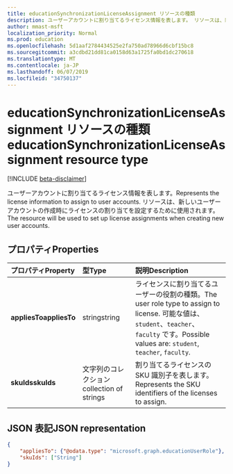 ```yaml
---
title: educationSynchronizationLicenseAssignment リソースの種類
description: ユーザーアカウントに割り当てるライセンス情報を表します。 リソースは、新しいユーザーアカウントの作成時にライセンスの割り当てを設定するために使用されます。
author: mmast-msft
localization_priority: Normal
ms.prod: education
ms.openlocfilehash: 5d1aaf2784434525e2fa750ad78966d6cbf15bc8
ms.sourcegitcommit: a3cdbd21dd81ca0158d63a1725fa0bd1dc270618
ms.translationtype: MT
ms.contentlocale: ja-JP
ms.lasthandoff: 06/07/2019
ms.locfileid: "34750137"
---
```

# <a name="educationsynchronizationlicenseassignment-resource-type"></a><span data-ttu-id="860ba-104">educationSynchronizationLicenseAssignment リソースの種類</span><span class="sxs-lookup"><span data-stu-id="860ba-104">educationSynchronizationLicenseAssignment resource type</span></span>

[!INCLUDE [beta-disclaimer](../../includes/beta-disclaimer.md)]

<span data-ttu-id="860ba-105">ユーザーアカウントに割り当てるライセンス情報を表します。</span><span class="sxs-lookup"><span data-stu-id="860ba-105">Represents the license information to assign to user accounts.</span></span> <span data-ttu-id="860ba-106">リソースは、新しいユーザーアカウントの作成時にライセンスの割り当てを設定するために使用されます。</span><span class="sxs-lookup"><span data-stu-id="860ba-106">The resource will be used to set up license assignments when creating new user accounts.</span></span>

## <a name="properties"></a><span data-ttu-id="860ba-107">プロパティ</span><span class="sxs-lookup"><span data-stu-id="860ba-107">Properties</span></span>

| <span data-ttu-id="860ba-108">プロパティ</span><span class="sxs-lookup"><span data-stu-id="860ba-108">Property</span></span> | <span data-ttu-id="860ba-109">型</span><span class="sxs-lookup"><span data-stu-id="860ba-109">Type</span></span> | <span data-ttu-id="860ba-110">説明</span><span class="sxs-lookup"><span data-stu-id="860ba-110">Description</span></span> |
|:-|:-|:-|
| <span data-ttu-id="860ba-111">**appliesTo**</span><span class="sxs-lookup"><span data-stu-id="860ba-111">**appliesTo**</span></span> | <span data-ttu-id="860ba-112">string</span><span class="sxs-lookup"><span data-stu-id="860ba-112">string</span></span> | <span data-ttu-id="860ba-113">ライセンスに割り当てるユーザーの役割の種類。</span><span class="sxs-lookup"><span data-stu-id="860ba-113">The user role type to assign to license.</span></span> <span data-ttu-id="860ba-114">可能な値は、`student`、`teacher`、`faculty` です。</span><span class="sxs-lookup"><span data-stu-id="860ba-114">Possible values are: `student`, `teacher`, `faculty`.</span></span>         |
| <span data-ttu-id="860ba-115">**skuIds**</span><span class="sxs-lookup"><span data-stu-id="860ba-115">**skuIds**</span></span> | <span data-ttu-id="860ba-116">文字列のコレクション</span><span class="sxs-lookup"><span data-stu-id="860ba-116">collection of strings</span></span> |  <span data-ttu-id="860ba-117">割り当てるライセンスの SKU 識別子を表します。</span><span class="sxs-lookup"><span data-stu-id="860ba-117">Represents the SKU identifiers of the licenses to assign.</span></span>        |

## <a name="json-representation"></a><span data-ttu-id="860ba-118">JSON 表記</span><span class="sxs-lookup"><span data-stu-id="860ba-118">JSON representation</span></span>
<!-- {
  "blockType": "resource",
  "optionalProperties": [

  ],
  "@odata.type": "microsoft.graph.educationSynchronizationLicenseAssignment"
}-->

```json
{
    "appliesTo": {"@odata.type": "microsoft.graph.educationUserRole"},
    "skuIds": ["String"]
}
```
